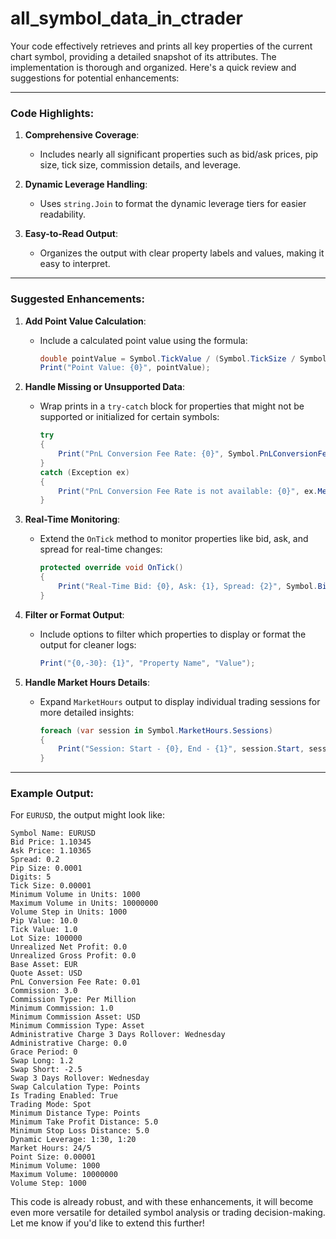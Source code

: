# all_symbol_data_in_ctrader
Your code effectively retrieves and prints all key properties of the current chart symbol, providing a detailed snapshot of its attributes. The implementation is thorough and organized. Here's a quick review and suggestions for potential enhancements:

---

### Code Highlights:
1. **Comprehensive Coverage**:
   - Includes nearly all significant properties such as bid/ask prices, pip size, tick size, commission details, and leverage.

2. **Dynamic Leverage Handling**:
   - Uses `string.Join` to format the dynamic leverage tiers for easier readability.

3. **Easy-to-Read Output**:
   - Organizes the output with clear property labels and values, making it easy to interpret.

---

### Suggested Enhancements:
1. **Add Point Value Calculation**:
   - Include a calculated point value using the formula:
     ```csharp
     double pointValue = Symbol.TickValue / (Symbol.TickSize / Symbol.PipSize);
     Print("Point Value: {0}", pointValue);
     ```

2. **Handle Missing or Unsupported Data**:
   - Wrap prints in a `try-catch` block for properties that might not be supported or initialized for certain symbols:
     ```csharp
     try
     {
         Print("PnL Conversion Fee Rate: {0}", Symbol.PnLConversionFeeRate);
     }
     catch (Exception ex)
     {
         Print("PnL Conversion Fee Rate is not available: {0}", ex.Message);
     }
     ```

3. **Real-Time Monitoring**:
   - Extend the `OnTick` method to monitor properties like bid, ask, and spread for real-time changes:
     ```csharp
     protected override void OnTick()
     {
         Print("Real-Time Bid: {0}, Ask: {1}, Spread: {2}", Symbol.Bid, Symbol.Ask, Symbol.Spread);
     }
     ```

4. **Filter or Format Output**:
   - Include options to filter which properties to display or format the output for cleaner logs:
     ```csharp
     Print("{0,-30}: {1}", "Property Name", "Value");
     ```

5. **Handle Market Hours Details**:
   - Expand `MarketHours` output to display individual trading sessions for more detailed insights:
     ```csharp
     foreach (var session in Symbol.MarketHours.Sessions)
     {
         Print("Session: Start - {0}, End - {1}", session.Start, session.End);
     }
     ```

---

### Example Output:
For `EURUSD`, the output might look like:
```
Symbol Name: EURUSD
Bid Price: 1.10345
Ask Price: 1.10365
Spread: 0.2
Pip Size: 0.0001
Digits: 5
Tick Size: 0.00001
Minimum Volume in Units: 1000
Maximum Volume in Units: 10000000
Volume Step in Units: 1000
Pip Value: 10.0
Tick Value: 1.0
Lot Size: 100000
Unrealized Net Profit: 0.0
Unrealized Gross Profit: 0.0
Base Asset: EUR
Quote Asset: USD
PnL Conversion Fee Rate: 0.01
Commission: 3.0
Commission Type: Per Million
Minimum Commission: 1.0
Minimum Commission Asset: USD
Minimum Commission Type: Asset
Administrative Charge 3 Days Rollover: Wednesday
Administrative Charge: 0.0
Grace Period: 0
Swap Long: 1.2
Swap Short: -2.5
Swap 3 Days Rollover: Wednesday
Swap Calculation Type: Points
Is Trading Enabled: True
Trading Mode: Spot
Minimum Distance Type: Points
Minimum Take Profit Distance: 5.0
Minimum Stop Loss Distance: 5.0
Dynamic Leverage: 1:30, 1:20
Market Hours: 24/5
Point Size: 0.00001
Minimum Volume: 1000
Maximum Volume: 10000000
Volume Step: 1000
```

This code is already robust, and with these enhancements, it will become even more versatile for detailed symbol analysis or trading decision-making. Let me know if you'd like to extend this further!
